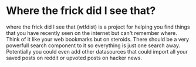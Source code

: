 # Where the frick did I see that?

where the frick did I see that (wtfdist) is a project for helping you find things that you have recently seen on the internet but can't remember where. Think of it like your web bookmarks but on steroids. There should be a very powerfull search component to it so everything is just one search away. Potentially you could even add other datasources that could import all your saved posts on reddit or upvoted posts on hacker news.

